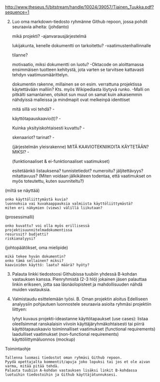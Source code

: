 http://www.theseus.fi/bitstream/handle/10024/39057/Tiainen_Tuukka.pdf?sequence=1 

2. Luo oma markdown-tiedosto ryhmänne Github repoon, jossa pohdit seuraavia aiheita:
(johdanto)

    mikä projekti?
     -ajanvarausjärjestelmä
      
    lukijakunta, kenelle dokumentti on tarkoitettu?
      -vaatimustenhallinnalle
      
    tilanne?
      
    motivaatio, miksi dokumentti on luotu?
      -Oktacode on aloittamassa ensimmäisen tuotteen kehitystä, jota varten se tarvitsee kattavasti tehdyn vaatimusmäärittelyn.
      
    dokumentin rakenne, millainen se on esim. verrattuna projektissa käytettävään malliin? Kts. myös Wikipediasta löytyvä runko.
      -Malli on pitkälti samanlainen, otsikot sun muut on samat kuin aikaisemmin nähdyissä malleissa ja mindmapit ovat melkeinpä identtiset
      

    mitä sillä voi tehdä?
        -
    
    käyttötapauskaavio(t)?
        -
    
    Kuinka yksityiskohtaisesti kuvattu?
        -
    
    skenaariot? tarinat?
        -
        
    (järjestelmän yleisrakenne) MITÄ KAAVIOTEKNIIKOITA KÄYTETÄÄN? MIKSI?
        -
    
    (funktionaaliset & ei-funktionaaliset vaatimukset)

    esitetäänkö listauksena?
    tunnistetiedot? numeroitu?
    jäljitettävyys? mitattavuus? (Miten voidaan jälkikäteen todentaa, että vaatimukset on myös toteutettu, kuten suunniteltu?)

(miltä se näyttää)

    onko käyttöliittymästä kuvia?
    luonnoksia vai kuvakaappauksia valmiista käyttöliittymästä?
    miten eri näkymien (views) välillä liikutaan?

(prosessimalli)

    onko kuvattu? voi olla myös erillisessä projektisuunnitelmadokumentissa
    resurssit? budjetti?
    riskianalyysi?

(johtopäätökset, oma mielipide)

    mikä tekee hyvän dokumentin?
    onko tämä sellainen? miksi?
    kaavioiden käyttö: laatu? määrä? hyöty?

3. Palauta linkki tiedostoosi Githubissa tuubiin yhdessä B-kohdan vastauksen kanssa. Pienryhmistä (2-3 hlö) jokainen jäsen palauttaa linkin erikseen, jotta saa läsnäolopisteet ja mahdollisuuden nähdä muiden vastauksia.
4. Valmistaudu esittelemään työsi.
B. Oman projektin aloitus
Edelliseen analyysiin pohjautuen luonnostele seuraavia asioita ryhmäsi projektiin liittyen:

    lyhyt kuvaus projekti-ideastanne
    käyttötapaukset (use cases): listaa oleellsimmat ranskalaisin viivoin käyttäjäryhmäkohtaisesti tai piirrä käyttötapauskaavio
    toiminnalliset vaatimukset (functional requirements)
    laadulliset vaatimukset (non-functional requirements)
    käyttöliittymäluonnos (mockup)

Toimintaohje

    Tallenna luomasi tiedostot oman ryhmäsi Github repoon.
    Pyydä opettajalta kommentit/apuja joko lopuksi tai jos et ole aivan varma, mitää pitää tehdä.
    Palauta tuubiin A-kohdan vastauksen lisäksi linkit B-kohdassa luotuihin tiedostoihin ja Github käyttäjätunnuksesi.


